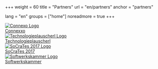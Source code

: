 +++
weight = 60
title = "Partners"
url = "en/partners"
anchor = "partners"

lang = "en"
groups = ["home"]
noreadmore = true
+++

<div class="row blocks">
	<div class="four columns block">
		<div class="block-heading"><a href="http://connexxo.com/">
			<img src="/images/Connexxo-Logo.png" alt="Connexo Logo" style="max-height: 5em; max-width: 100%;"><br/>
			Connexxo
		</a></div>
	</div>
</div>
<div class="row blocks">
	<div class="four columns block">
		<div class="block-heading"><a href="http://technologieplauscherl.at/">
			<img src="/images/Plauscherl_Logo.jpg" alt="Technologieplauscherl Logo" style="max-height: 5em; max-width: 100%;"><br/>
			Technologieplauscherl
		</a></div>
	</div>
</div>
<div class="row blocks">
	<div class="four columns block">
		<div class="block-heading"><a href="https://www.socrates-conference.de/">
			<img src="/images/socrates2017_logo.png" alt="SoCraTes 2017 Logo" style="max-height: 5em; max-width: 100%;"><br/>
			SoCraTes 2017
		</a></div>
	</div>
	<div class="four columns block">
		<div class="block-heading"><a href="https://www.softwerkskammer.org/groups/linz">
			<img src="/images/Softwerkskammer.png" alt="Softwerkskammer Logo" style="max-height: 5em; max-width: 100%;"><br/>
			Softwerkskammer
		</a></div>
	</div>
	<!--
	<div class="four columns block">
		<div class="block-heading"><a href="mailto:info@socrates-conference.at?Subject=SoCraTes%20Day%20Linz%20Sponsoring">
			<i class="fa fa-question" aria-hidden="true" style="font-size: 5em;"></i><br/>
			Your Company
		</a></div>
	</div>-->
</div>
<!--more-->
